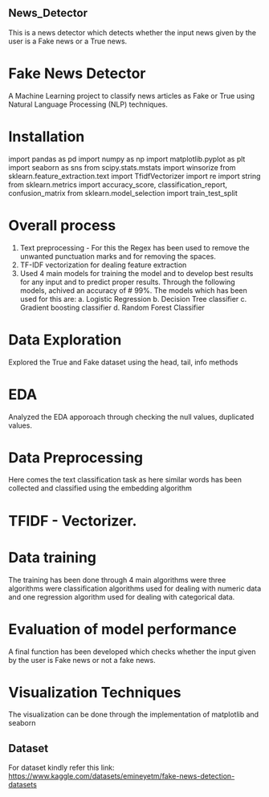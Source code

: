 ## News_Detector
This is a news detector which detects whether the input news given by the user is a Fake news or a True news.

# Fake News Detector
A Machine Learning project to classify news articles as Fake or True using Natural Language Processing (NLP) techniques.


# Installation
import pandas as pd
import numpy as np
import matplotlib.pyplot as plt
import seaborn as sns
from scipy.stats.mstats import winsorize
from sklearn.feature_extraction.text import TfidfVectorizer
import re
import string
from sklearn.metrics import accuracy_score, classification_report, confusion_matrix
from sklearn.model_selection import train_test_split

# Overall process

1. Text preprocessing - For this the Regex has been used to remove the unwanted punctuation marks and for removing the spaces.
2. TF-IDF vectorization for dealing feature extraction
3. Used 4 main models for training the model and to develop best results for any input and to predict proper results.
Through the following models, achived an accuracy of # 99%.
The models which has been used for this are:
a. Logistic Regression
b. Decision Tree classifier
c. Gradient boosting classifier
d. Random Forest Classifier

# Data Exploration
Explored the True and Fake dataset using the head, tail, info methods

# EDA
Analyzed the EDA apporoach through checking the null values, duplicated values.

# Data Preprocessing
Here comes the text classification task as here similar words has been collected and classified using the embedding algorithm 
# TFIDF - Vectorizer. 

# Data training
The training has been done through 4 main algorithms were three algorithms were classification algorithms used for dealing with numeric data and one regression algorithm used for dealing with categorical data.

# Evaluation of model performance
A final function has been developed which checks whether the input given by the user is Fake news or not a fake news.

# Visualization Techniques
The visualization can be done through the implementation of matplotlib and seaborn

## Dataset 
For dataset kindly refer this link:
https://www.kaggle.com/datasets/emineyetm/fake-news-detection-datasets
